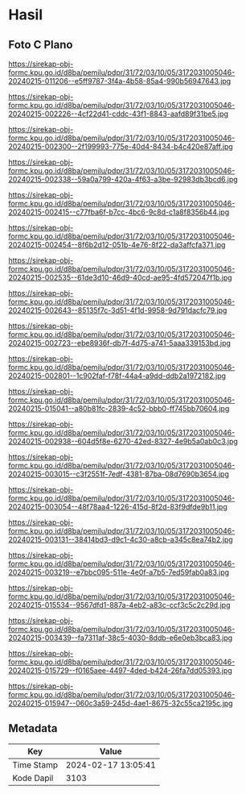 # Hasil

## Foto C Plano

https://sirekap-obj-formc.kpu.go.id/d8ba/pemilu/pdpr/31/72/03/10/05/3172031005046-20240215-011206--e5ff9787-3f4a-4b58-85a4-990b56947643.jpg

https://sirekap-obj-formc.kpu.go.id/d8ba/pemilu/pdpr/31/72/03/10/05/3172031005046-20240215-002226--4cf22d41-cddc-43f1-8843-aafd89f31be5.jpg

https://sirekap-obj-formc.kpu.go.id/d8ba/pemilu/pdpr/31/72/03/10/05/3172031005046-20240215-002300--2f199993-775e-40d4-8434-b4c420e87aff.jpg

https://sirekap-obj-formc.kpu.go.id/d8ba/pemilu/pdpr/31/72/03/10/05/3172031005046-20240215-002338--59a0a799-420a-4f63-a3be-92983db3bcd6.jpg

https://sirekap-obj-formc.kpu.go.id/d8ba/pemilu/pdpr/31/72/03/10/05/3172031005046-20240215-002415--c77fba6f-b7cc-4bc6-9c8d-c1a8f8356b44.jpg

https://sirekap-obj-formc.kpu.go.id/d8ba/pemilu/pdpr/31/72/03/10/05/3172031005046-20240215-002454--8f6b2d12-051b-4e76-8f22-da3affcfa371.jpg

https://sirekap-obj-formc.kpu.go.id/d8ba/pemilu/pdpr/31/72/03/10/05/3172031005046-20240215-002535--61de3d10-46d9-40cd-ae95-4fd572047f1b.jpg

https://sirekap-obj-formc.kpu.go.id/d8ba/pemilu/pdpr/31/72/03/10/05/3172031005046-20240215-002643--85135f7c-3d51-4f1d-9958-9d791dacfc79.jpg

https://sirekap-obj-formc.kpu.go.id/d8ba/pemilu/pdpr/31/72/03/10/05/3172031005046-20240215-002723--ebe8936f-db7f-4d75-a741-5aaa339153bd.jpg

https://sirekap-obj-formc.kpu.go.id/d8ba/pemilu/pdpr/31/72/03/10/05/3172031005046-20240215-002801--1c902faf-f78f-44a4-a9dd-ddb2a1972182.jpg

https://sirekap-obj-formc.kpu.go.id/d8ba/pemilu/pdpr/31/72/03/10/05/3172031005046-20240215-015041--a80b81fc-2839-4c52-bbb0-ff745bb70604.jpg

https://sirekap-obj-formc.kpu.go.id/d8ba/pemilu/pdpr/31/72/03/10/05/3172031005046-20240215-002938--604d5f8e-6270-42ed-8327-4e9b5a0ab0c3.jpg

https://sirekap-obj-formc.kpu.go.id/d8ba/pemilu/pdpr/31/72/03/10/05/3172031005046-20240215-003015--c3f2551f-7edf-4381-87ba-08d7690b3654.jpg

https://sirekap-obj-formc.kpu.go.id/d8ba/pemilu/pdpr/31/72/03/10/05/3172031005046-20240215-003054--48f78aa4-1226-415d-8f2d-83f9dfde9b11.jpg

https://sirekap-obj-formc.kpu.go.id/d8ba/pemilu/pdpr/31/72/03/10/05/3172031005046-20240215-003131--38414bd3-d9c1-4c30-a8cb-a345c8ea74b2.jpg

https://sirekap-obj-formc.kpu.go.id/d8ba/pemilu/pdpr/31/72/03/10/05/3172031005046-20240215-003219--e7bbc095-511e-4e0f-a7b5-7ed59fab0a83.jpg

https://sirekap-obj-formc.kpu.go.id/d8ba/pemilu/pdpr/31/72/03/10/05/3172031005046-20240215-015534--9567dfd1-887a-4eb2-a83c-ccf3c5c2c29d.jpg

https://sirekap-obj-formc.kpu.go.id/d8ba/pemilu/pdpr/31/72/03/10/05/3172031005046-20240215-003439--fa7311af-38c5-4030-8ddb-e6e0eb3bca83.jpg

https://sirekap-obj-formc.kpu.go.id/d8ba/pemilu/pdpr/31/72/03/10/05/3172031005046-20240215-015729--f0165aee-4497-4ded-b424-26fa7dd05393.jpg

https://sirekap-obj-formc.kpu.go.id/d8ba/pemilu/pdpr/31/72/03/10/05/3172031005046-20240215-015947--060c3a59-245d-4ae1-8675-32c55ca2195c.jpg


## Metadata

| Key        | Value               |
| ---------- | ------------------- |
| Time Stamp | 2024-02-17 13:05:41 |
| Kode Dapil | 3103                |



